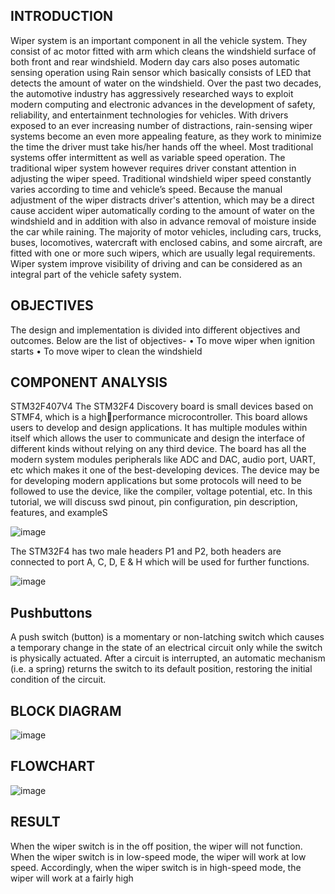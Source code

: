 
## INTRODUCTION 
Wiper system is an important component in all the vehicle system. They consist of
ac motor fitted with arm which cleans the windshield surface of both front and rear
windshield. Modern day cars also poses automatic sensing operation using Rain
sensor which basically consists of LED that detects the amount of water on the
windshield.
Over the past two decades, the automotive industry has aggressively researched
ways to exploit modern computing and electronic advances in the development of
safety, reliability, and entertainment technologies for vehicles. With drivers exposed
to an ever increasing number of distractions, rain-sensing wiper systems become an
even more appealing feature, as they work to minimize the time the driver must take
his/her hands off the wheel. Most traditional systems offer intermittent as well as
variable speed operation. The traditional wiper system however requires driver
constant attention in adjusting the wiper speed. Traditional windshield wiper speed
constantly varies according to time and vehicle’s speed. Because the manual
adjustment of the wiper distracts driver's attention, which may be a direct cause
accident wiper automatically cording to the amount of water on the windshield and
in addition with also in advance removal of moisture inside the car while raining. The
majority of motor vehicles, including cars, trucks, buses, locomotives, watercraft
with enclosed cabins, and some aircraft, are fitted with one or more such wipers,
which are usually legal requirements. Wiper system improve visibility of driving and
can be considered as an integral part of the vehicle safety system.

## OBJECTIVES
The design and implementation is divided into different objectives and 
outcomes. Below are the list of objectives- 
• To move wiper when ignition starts
• To move wiper to clean the windshield

## COMPONENT ANALYSIS 
STM32F407V4
The STM32F4 Discovery board is small devices based on STMF4, which is a highperformance microcontroller. This board allows users to develop and design 
applications. It has multiple modules within itself which allows the user to 
communicate and design the interface of different kinds without relying on any 
third device. The board has all the modern system modules peripherals like ADC 
and DAC, audio port, UART, etc which makes it one of the best-developing 
devices. The device may be for developing modern applications but some 
protocols will need to be followed to use the device, like the compiler, voltage 
potential, etc. In this tutorial, we will discuss swd pinout, pin configuration, pin 
description, features, and exampleS

![image](https://user-images.githubusercontent.com/78298653/168016284-1b760d63-586d-4a32-bf38-9ba80ec6f1a9.png)

The STM32F4 has two male headers P1 and P2, both headers are connected to port A, C, D, E & H which will be used for further functions.

![image](https://user-images.githubusercontent.com/78298653/168016661-42b3d0d7-08b2-4c58-99bc-8e80aa439759.png)

## Pushbuttons 
A push switch (button) is a momentary or non-latching switch which causes a temporary change in the state of an electrical circuit only while the switch is physically  actuated. After a circuit is interrupted, an automatic mechanism (i.e. a spring) returns the switch to its default position, restoring the initial condition of the circuit. 

## BLOCK DIAGRAM

![image](https://user-images.githubusercontent.com/78298653/168016990-f61ff9df-0002-4ad6-bcc8-669386840185.png)

## FLOWCHART

![image](https://user-images.githubusercontent.com/78298653/168017072-34f4a8c7-a67a-42bf-8e98-05607bf7e2ec.png)

## RESULT 

When the wiper  switch is in the off position, the wiper will not function. When the wiper switch is in low-speed mode, the wiper will work at low speed. Accordingly, when the wiper switch is in high-speed mode, the wiper will work at a fairly high 

